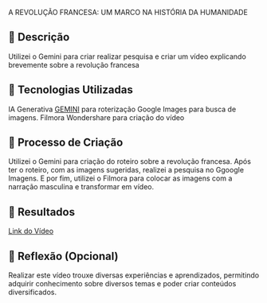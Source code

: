 
A REVOLUÇÃO FRANCESA: UM MARCO NA HISTÓRIA DA HUMANIDADE

## 📒 Descrição
Utilizei o Gemini para criar realizar pesquisa e criar um vídeo explicando brevemente sobre a revolução francesa

## 🤖 Tecnologias Utilizadas
IA Generativa [GEMINI](https://gemini.google.com/app) para roterização
Google Images para busca de imagens.
Filmora Wondershare para  criação do vídeo

## 🧐 Processo de Criação
Utilizei o Gemini para criação do roteiro sobre a revolução francesa. Após ter o roteiro, com as imagens sugeridas, realizei a pesquisa no Ggoogle Imagens. E por fim, utilizei o Filmora para colocar as imagens com a narração masculina e transformar em vídeo.

## 🚀 Resultados
[Link do Vídeo](https://www.youtube.com/watch?v=mW17Mv5AREk)

## 💭 Reflexão (Opcional)
Realizar este vídeo trouxe diversas experiências e aprendizados, permitindo adquirir conhecimento sobre diversos temas e poder criar conteúdos diversificados.
```
